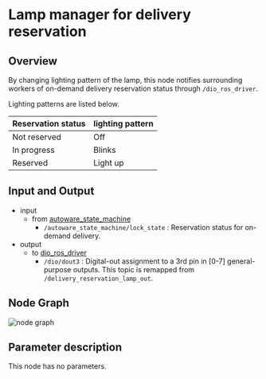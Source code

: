 # Lamp manager for delivery reservation

## Overview
By changing lighting pattern of the lamp, this node notifies surrounding workers of on-demand delivery reservation status through `/dio_ros_driver`. 

Lighting patterns are listed below.
<table>
  <thead>
    <tr>
      <th scope="col">Reservation status</th>
	    <th scope="col">lighting pattern</th>
	  </tr>
  </thead>
  <tbody>
    <tr>
      <td>Not reserved</td>
      <td>Off</td>
    </tr>
    <tr>
      <td>In progress</td>
      <td>Blinks</td>
    </tr>
    <tr>
      <td>Reserved</td>
      <td>Light up</td>
    </tr>
  </tbody>
</table>

## Input and Output
- input
  - from [autoware_state_machine](https://github.com/eve-autonomy/autoware_state_machine)
    - `/autoware_state_machine/lock_state` : Reservation status for on-demand delivery.
- output
  - to [dio_ros_driver](https://github.com/tier4/dio_ros_driver)
    - `/dio/dout3` : Digital-out assignment to a 3rd pin in [0-7] general-purpose outputs. This topic is remapped from `/delivery_reservation_lamp_out`.

## Node Graph
![node graph](http://www.plantuml.com/plantuml/proxy?src=https://raw.githubusercontent.com/eve-autonomy/delivery_reservation_lamp_manager/docs/node_graph.pu)

## Parameter description
This node has no parameters.
